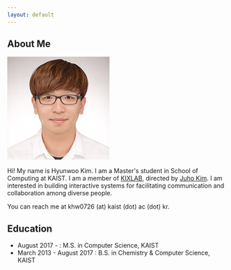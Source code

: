 ```yaml
---
layout: default
---
```


## About Me

<img class="profile-picture" src="hyunwoo.jpg">

Hi! My name is Hyunwoo Kim. I am a Master's student in School of Computing at KAIST. I am a member of [KIXLAB](https://kixlab.org), directed by [Juho Kim](https://juhokim.com). I am interested in building interactive systems for facilitating communication and collaboration among diverse people.

You can reach me at khw0726 (at) kaist (dot) ac (dot) kr.

## Education

* August 2017 -            : M.S. in Computer Science, KAIST
* March 2013 - August 2017 : B.S. in Chemistry & Computer Science, KAIST



<!-- ## Typography

This is a [link](http://google.com). Something *italics* and something **bold**.

Here is a table

Year | Award | Category
-----|-------|--------
2014 | Emmy  | Won Outstanding Lead Actor in a miniseries or a movie
2015 | BAFTA | Nominated for Best Leading Actor for Sherlock
2014 | Satellite | Won Best Actor miniseries or television film

Here is a horizontal rule

---

Here is a blockquote

> To a great mind, nothing is little -->


